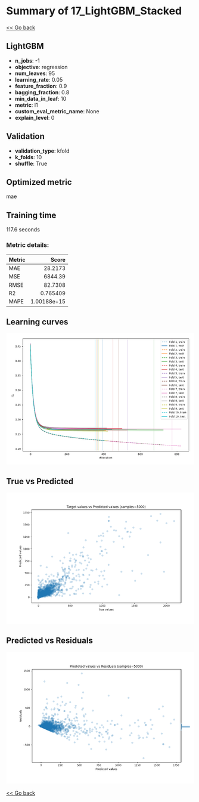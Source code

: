 # Summary of 17_LightGBM_Stacked

[<< Go back](../README.md)


## LightGBM
- **n_jobs**: -1
- **objective**: regression
- **num_leaves**: 95
- **learning_rate**: 0.05
- **feature_fraction**: 0.9
- **bagging_fraction**: 0.8
- **min_data_in_leaf**: 10
- **metric**: l1
- **custom_eval_metric_name**: None
- **explain_level**: 0

## Validation
 - **validation_type**: kfold
 - **k_folds**: 10
 - **shuffle**: True

## Optimized metric
mae

## Training time

117.6 seconds

### Metric details:
| Metric   |          Score |
|:---------|---------------:|
| MAE      |   28.2173      |
| MSE      | 6844.39        |
| RMSE     |   82.7308      |
| R2       |    0.765409    |
| MAPE     |    1.00188e+15 |



## Learning curves
![Learning curves](learning_curves.png)
## True vs Predicted

![True vs Predicted](true_vs_predicted.png)


## Predicted vs Residuals

![Predicted vs Residuals](predicted_vs_residuals.png)



[<< Go back](../README.md)
